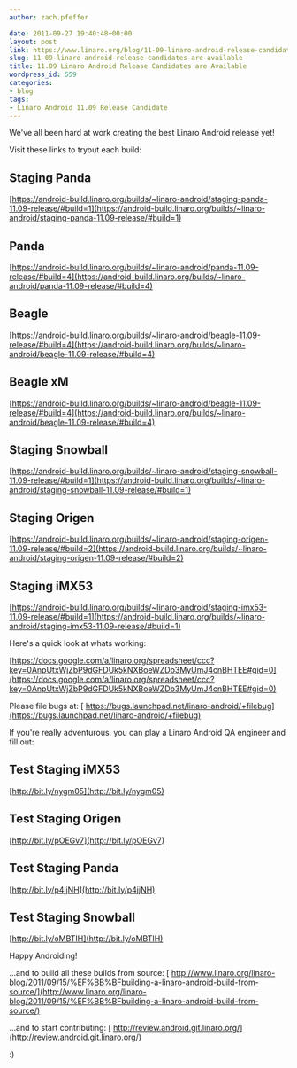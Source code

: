 ```yaml
---
author: zach.pfeffer

date: 2011-09-27 19:40:48+00:00
layout: post
link: https://www.linaro.org/blog/11-09-linaro-android-release-candidates-are-available/
slug: 11-09-linaro-android-release-candidates-are-available
title: 11.09 Linaro Android Release Candidates are Available
wordpress_id: 559
categories:
- blog
tags:
- Linaro Android 11.09 Release Candidate
---
```


We've all been hard at work creating the best Linaro Android release yet!

Visit these links to tryout each build:


## Staging Panda


[https://android-build.linaro.org/builds/~linaro-android/staging-panda-11.09-release/#build=1](https://android-build.linaro.org/builds/~linaro-android/staging-panda-11.09-release/#build=1)


## Panda


[https://android-build.linaro.org/builds/~linaro-android/panda-11.09-release/#build=4](https://android-build.linaro.org/builds/~linaro-android/panda-11.09-release/#build=4)


## Beagle


[https://android-build.linaro.org/builds/~linaro-android/beagle-11.09-release/#build=4](https://android-build.linaro.org/builds/~linaro-android/beagle-11.09-release/#build=4)


## Beagle xM


[https://android-build.linaro.org/builds/~linaro-android/beagle-11.09-release/#build=4](https://android-build.linaro.org/builds/~linaro-android/beagle-11.09-release/#build=4)


## Staging Snowball


[https://android-build.linaro.org/builds/~linaro-android/staging-snowball-11.09-release/#build=1](https://android-build.linaro.org/builds/~linaro-android/staging-snowball-11.09-release/#build=1)


## Staging Origen


[https://android-build.linaro.org/builds/~linaro-android/staging-origen-11.09-release/#build=2](https://android-build.linaro.org/builds/~linaro-android/staging-origen-11.09-release/#build=2)


## Staging iMX53


[https://android-build.linaro.org/builds/~linaro-android/staging-imx53-11.09-release/#build=1](https://android-build.linaro.org/builds/~linaro-android/staging-imx53-11.09-release/#build=1)

Here's a quick look at whats working:

[https://docs.google.com/a/linaro.org/spreadsheet/ccc?key=0AnpUtxWjZbP9dGFDUk5kNXBoeWZDb3MyUmJ4cnBHTEE#gid=0](https://docs.google.com/a/linaro.org/spreadsheet/ccc?key=0AnpUtxWjZbP9dGFDUk5kNXBoeWZDb3MyUmJ4cnBHTEE#gid=0)

Please file bugs at:
[ https://bugs.launchpad.net/linaro-android/+filebug](https://bugs.launchpad.net/linaro-android/+filebug)

If you're really adventurous, you can play a Linaro Android QA engineer and fill out:


## Test Staging iMX53


[http://bit.ly/nygm05](http://bit.ly/nygm05)


## Test Staging Origen


[http://bit.ly/pOEGv7](http://bit.ly/pOEGv7)


## Test Staging Panda


[http://bit.ly/p4jjNH](http://bit.ly/p4jjNH)


## Test Staging Snowball


[http://bit.ly/oMBTIH](http://bit.ly/oMBTIH)

Happy Androiding!

...and to build all these builds from source:
[ http://www.linaro.org/linaro-blog/2011/09/15/%EF%BB%BFbuilding-a-linaro-android-build-from-source/](http://www.linaro.org/linaro-blog/2011/09/15/%EF%BB%BFbuilding-a-linaro-android-build-from-source/)

...and to start contributing:
[ http://review.android.git.linaro.org/](http://review.android.git.linaro.org/)

:)
